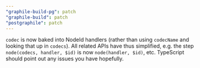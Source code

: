 ```yaml
---
"graphile-build-pg": patch
"graphile-build": patch
"postgraphile": patch
---
```


`codec` is now baked into NodeId handlers (rather than using `codecName` and
looking that up in `codecs`). All related APIs have thus simplified, e.g. the
step `node(codecs, handler, $id)` is now `node(handler, $id)`, etc. TypeScript
should point out any issues you have hopefully.
